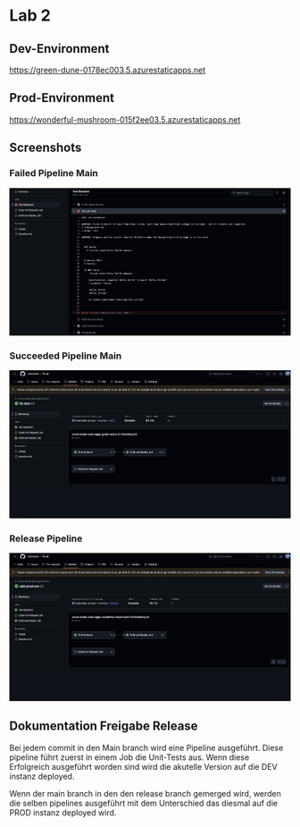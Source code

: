 # Lab 2

## Dev-Environment

https://green-dune-0178ec003.5.azurestaticapps.net

## Prod-Environment

https://wonderful-mushroom-015f2ee03.5.azurestaticapps.net

## Screenshots

### Failed Pipeline Main

![](screenshots/failed_pipeline.png)

### Succeeded Pipeline Main

![](screenshots/succeed_pipeline.png)

### Release Pipeline

![](screenshots/release-pipeline.png)

## Dokumentation Freigabe Release

Bei jedem commit in den Main branch wird eine Pipeline ausgeführt. Diese pipeline führt zuerst in einem Job die Unit-Tests aus. Wenn diese Erfolgreich ausgeführt worden sind wird die akutelle Version auf die DEV instanz deployed.

Wenn der main branch in den den release branch gemerged wird, werden die selben pipelines ausgeführt mit dem Unterschied das diesmal auf die PROD instanz deployed wird.
